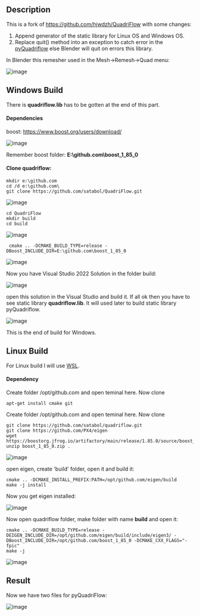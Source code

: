 ## Description

This is a fork of https://github.com/hjwdzh/QuadriFlow with some changes:

1. Append generator of the static library for Linux OS and Windows OS.
2. Replace quit() method into an exception to catch error in the [pyQuadriflow](https://github.com/satabol/pyQuadriFlow) else Blender will quit on errors this library.

In Blender this remesher used in the Mesh->Remesh->Quad menu:

![image](https://github.com/satabol/QuadriFlow/assets/14288520/56dd4baf-284f-4cbb-b866-61b434e44b1b)

## Windows Build

There is **quadriflow.lib** has to be gotten at the end of this part.

#### Dependencies

boost: https://www.boost.org/users/download/

![image](https://github.com/satabol/QuadriFlow/assets/14288520/be071aa3-2fca-47e2-9921-3be2c2b01d1a)

Remember boost folder: **E:\github.com\boost_1_85_0**

#### Clone quadriflow:
```
mkdir e:\github.com
cd /d e:\github.com\
git clone https://github.com/satabol/QuadriFlow.git
```

![image](https://github.com/satabol/QuadriFlow/assets/14288520/18d122eb-c197-4c07-a480-497cdf96b8fb)

```
cd QuadriFlow
mkdir build
cd build
```

![image](https://github.com/satabol/QuadriFlow/assets/14288520/5d5226f1-8e3e-45c1-bf8a-9d4974493049)

```
 cmake .. -DCMAKE_BUILD_TYPE=release -DBoost_INCLUDE_DIR=E:\github.com\boost_1_85_0
```

![image](https://github.com/satabol/QuadriFlow/assets/14288520/6fbb19dd-0890-4169-97a9-9f1e63488ef3)

Now you have Visual Studio 2022 Solution in the folder build:

![image](https://github.com/satabol/QuadriFlow/assets/14288520/034c8e1e-8733-4430-a46c-6326c6214b9b)

open this solution in the Visual Studio and build it. If all ok then you have to see static library **quadriflow.lib**. It will used later to build static library pyQuadriflow.

![image](https://github.com/satabol/QuadriFlow/assets/14288520/3dd8d07a-528e-4507-a608-238b1bb3a03e)

This is the end of build for Windows.

## Linux Build

For Linux build I will use [WSL](https://learn.microsoft.com/en-us/windows/wsl/install).

#### Dependency

Create folder /opt/github.com and open teminal here. Now clone 

```
apt-get install cmake git
```

Create folder /opt/github.com and open teminal here. Now clone 

```
git clone https://github.com/satabol/quadriflow.git
git clone https://github.com/PX4/eigen
wget https://boostorg.jfrog.io/artifactory/main/release/1.85.0/source/boost_1_85_0.zip
unzip boost_1_85_0.zip .
```

![image](https://github.com/satabol/QuadriFlow/assets/14288520/b5451163-cab1-4e4f-b5a8-08b9408a6f2b)

open eigen, create 'build' folder, open it and build it:

```
cmake .. -DCMAKE_INSTALL_PREFIX:PATH=/opt/github.com/eigen/build
make -j install
```

Now you get eigen installed:

![image](https://github.com/satabol/QuadriFlow/assets/14288520/1e3f9d3a-4562-48ae-b458-76679c4ebf2c)


Now open quadriflow folder, make folder with name **build** and open it:

```
cmake .. -DCMAKE_BUILD_TYPE=release -DEIGEN_INCLUDE_DIR=/opt/github.com/eigen/build/include/eigen3/ -DBoost_INCLUDE_DIR=/opt/github.com/boost_1_85_0 -DCMAKE_CXX_FLAGS="-fpic"
make -j
```

![image](https://github.com/satabol/QuadriFlow/assets/14288520/253bab4b-512d-41a5-a16b-8e5fbb40c31d)

## Result

Now we have two files for pyQuadriFlow:

![image](https://github.com/satabol/QuadriFlow/assets/14288520/755a6806-f8de-4767-9780-6a4a653d956b)